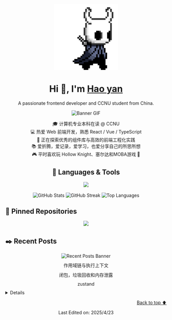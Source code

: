 <p align="center">
  <img src="https://raw.githubusercontent.com/TanZng/TanZng/master/assets/hollor_knight3.gif" width="200">
</p>

<h1 align="center">Hi 👋, I'm <a href="https://159357254680.github.io/archives/">Hao yan</a></h1>
<p align="center">A passionate frontend developer and CCNU student from China.</p>

<p align="center">
  <img src="https://media.giphy.com/media/3o7buirYcmV5nSwIRW/giphy.gif" width="600" alt="Banner GIF"/>
</p>

<p align="center">
  🎓 计算机专业本科在读 @ CCNU<br>
  💻 热爱 Web 前端开发，熟悉 React / Vue / TypeScript<br>
  🧩 正在探索优秀的组件库与高效的前端工程化实践<br>
  📚 爱折腾，爱记录，爱学习，也爱分享自己的所思所想<br>
  🎮 平时喜欢玩 Hollow Knight、塞尔达和MOBA游戏 🎵<br>
</p>

<h2 align="center">🚀 Languages & Tools</h2>
<p align="center">
  <img src="https://skillicons.dev/icons?i=js,ts,react,vue,tailwind,html,css,sass,redux,webpack,express,nodejs,reactnative,mysql,git" />
</p>

<p align="center">
  <img src="https://github-readme-stats.vercel.app/api?username=159357254680&show_icons=true&theme=radical" alt="GitHub Stats" />
  <img src="https://github-readme-streak-stats.herokuapp.com/?user=159357254680&theme=radical" alt="GitHub Streak" />
  <img src="https://github-readme-stats.vercel.app/api/top-langs?username=159357254680&layout=compact&theme=radical" alt="Top Languages" />
</p>

## 📌 Pinned Repositories
<p align="center">
  <a href="https://github.com/muxi-mini-project/2025-Need-For-Typing-FrontEnd">
    <img src="https://avatars.githubusercontent.com/u/25431146?s=48&v=4" />
  </a>
</p>


## ✒️ Recent Posts
<div align="center">
  <img
    src="https://media2.giphy.com/media/v1.Y2lkPTc5MGI3NjExZ2VmejhueHBvdGJ2cWM0dWtrYXM4b2hwazAxY2h0aTBpMGN4NmJ6dCZlcD12MV9naWZzX3NlYXJjaCZjdD1n/YHpmahJgMjxL6S29Au/200w.gif"
    alt="Recent Posts Banner"
    width="600"
  />
</div>

<div align="center">

  <a href="https://159357254680.github.io/2025/01/21/%E4%BD%9C%E7%94%A8%E5%9F%9F%E9%93%BE%E4%B8%8E%E6%89%A7%E8%A1%8C%E4%B8%8A%E4%B8%8B%E6%96%87/" style="text-decoration: none; display: block; margin: 10px 0;">
    作用域链与执行上下文
  </a>

  <a href="https://159357254680.github.io/2025/02/18/%E9%97%AD%E5%8C%85,%E5%9E%83%E5%9C%BE%E5%9B%9E%E6%94%B6%E5%92%8C%E5%86%85%E5%AD%98%E6%B3%84%E9%9C%B2/" style="text-decoration: none; display: block; margin: 10px 0;">
    闭包，垃圾回收和内存泄露
  </a>

  <a href="https://159357254680.github.io/2025/04/16/zustand/" style="text-decoration: none; display: block; margin: 10px 0;">
    zustand
  </a>

</div>


<details>
  ![Snake Animation](https://raw.githubusercontent.com/159357254680/159357254680/output/github-contribution-grid-snake.svg)
</details>

<p align="right">
  <a href="#top">Back to top ⬆️</a>
</p>

<p align="center">Last Edited on: 2025/4/23</p>


